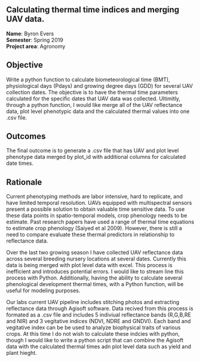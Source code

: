 ## Calculating thermal time indices and merging UAV data.

**Name**: Byron Evers<br/>
**Semester**: Spring 2019 <br/>
**Project area**: Agronomy


## Objective
Write a python function to calculate biometeorological time (BMT), physiological days (Pdays) and growing degree days (GDD) for several UAV collection dates. The objective is to have the thermal time parameters calculated for the specific dates that UAV data was collected. 
Ultimitly, through a python function, I would like merge all of the UAV reflectance data, plot level phenotypic data and the calculated thermal values into one .csv file. 


## Outcomes
The final outcome is to generate a .csv file that has UAV and plot level phenotype data merged by plot_id with additional columns for calculated date times. 


## Rationale

Current phenotyping methods are labor intensive, hard to replicate, and have limited temporal resolution. UAVs equipped with multispectral sensors present a possible solution to obtain valuable time sensitive data. To use these data points in spatio-temporal models, crop phenology needs to be estimate. Past research papers have used a range of thermal time equations to estimate crop phenology (Saiyed et al 2009). However, there is still a need to compare evaluate these thermal predictors in relationship to reflectance data.

Over the last two growing season I have collected UAV reflectance data across several breeding nursery locations at several dates. Currently this data is being merged with plot level data with excel. This process is inefficient and introduces potential errors. I would like to stream line this process with Python. Additionally, having the ability to calculate several phenological development thermal times, with a Python function, will be useful for modeling purposes.

Our labs current UAV pipeline includes stitching photos and extracting reflectance data through Agisoft software. Data recived from this process is formated as a .csv file and includes 5 indiviual reflectance bands (R,G,B,RE and NIR) and 3 vegitative indices (NDVI, NDRE and GNDVI). Each band and vegitative index can be be used to analyze biophysical traits of various crops. At this time I do not wish to calculate these indcies with python, though I would like to write a python script that can combine the Agisoft data with the calculated thermal times adn plot level data such as yield and plant hieght. 